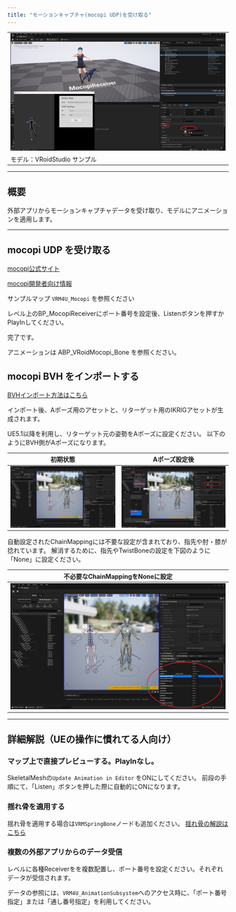 ```yaml
---
title: "モーションキャプチャ(mocopi UDP)を受け取る"
---
```


||
|-|
|[![](./assets/images/small/08a_m1.png)](../assets/images/small/08a_m1.png)|
|モデル：VRoidStudio サンプル|

----

## 概要

外部アプリからモーションキャプチャデータを受け取り、モデルにアニメーションを適用します。

----

## mocopi UDP を受け取る

[mocopi公式サイト](https://www.sony.jp/mocopi)

[mocopi開発者向け情報](https://www.sony.net/Products/mocopi-dev/jp/documents/Home/TechSpec.html)

サンプルマップ `VRM4U_Mocopi` を参照ください

レベル上のBP_MocopiReceiverにポート番号を設定後、Listenボタンを押すかPlayInしてください。

完了です。

アニメーションは ABP_VRoidMocopi_Bone を参照ください。

## mocopi BVH をインポートする

[BVHインポート方法はこちら](../04_bvh/)

インポート後、Aポーズ用のアセットと、リターゲット用のIKRIGアセットが生成されます。

UE5.1以降を利用し、リターゲット元の姿勢をAポーズに設定ください。
以下のようにBVH側がAポーズになります。

|初期状態|Aポーズ設定後|
|-|-|
|[![](./assets/images/small/08a_m4.png)](../assets/images/small/08a_m4.png)|[![](./assets/images/small/08a_m2.png)](../assets/images/small/08a_m2.png)|

自動設定されたChainMappingには不要な設定が含まれており、指先や肘・膝が捻れています。
解消するために、指先やTwistBoneの設定を下図のように「None」に設定ください。

|不必要なChainMappingをNoneに設定|
|-|
|[![](./assets/images/small/08a_m3.png)](../assets/images/small/08a_m3.png)|


----

## 詳細解説（UEの操作に慣れてる人向け）

### マップ上で直接プレビューする。PlayInなし。

SkeletalMeshの`Update Animation in Editor` をONにしてください。
前段の手順にて、「Listen」ボタンを押した際に自動的にONになります。

### 揺れ骨を適用する

揺れ骨を適用する場合は`VRMSpringBone`ノードも追加ください。
[揺れ骨の解説はこちら](../01_animation/)

### 複数の外部アプリからのデータ受信

レベルに各種Receiverをを複数配置し、ポート番号を設定ください。それぞれデータが受信されます。

データの参照には、`VRM4U_AnimationSubsystem`へのアクセス時に、「ポート番号指定」または「通し番号指定」を利用してください。

